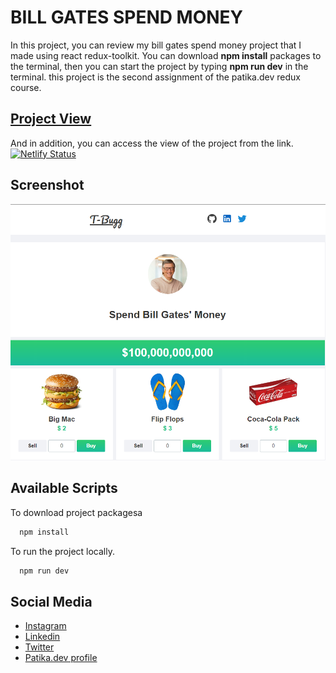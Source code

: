 # BILL GATES SPEND MONEY

In this project, you can review my bill gates spend money project that I made using react redux-toolkit. You can download **npm install** packages to the terminal, then you can start the project by typing **npm run dev** in the terminal.
this project is the second assignment of the patika.dev redux course.

## [Project View](https://billgates-spendmoney.netlify.app/)

And in addition, you can access the view of the project from the link.
[![Netlify Status](https://api.netlify.com/api/v1/badges/015268c8-2d76-48e1-a21a-b5638e99081f/deploy-status)](https://app.netlify.com/sites/melodious-liger-b06b3c/deploys)

## Screenshot

![Uygulama Ekran Görüntüsü](https://github.com/HaktanAlbayrak/bill-gates-spend-money/blob/master/public/images/spendMoney.png)

##

## Available Scripts

To download project packagesa

```bash
  npm install
```

To run the project locally.

```bash
  npm run dev
```

## Social Media

- [Instagram](https://www.instagram.com/haktan_albyrk/)
- [Linkedin](https://www.linkedin.com/in/haktan-albayrak-55539422b/)
- [Twitter](https://twitter.com/Haktan_Albyrk)
- [Patika.dev profile](https://app.patika.dev/tbugg)
